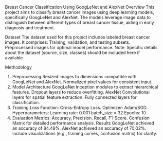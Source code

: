 Breast Cancer Classification Using GoogLeNet and AlexNet
Overview
This project aims to classify breast cancer images using deep learning models, specifically GoogLeNet and AlexNet. The models leverage image data to distinguish between different types of breast cancer tissue, aiding in early diagnosis and treatment.

Dataset
The dataset used for this project includes labeled breast cancer images. It comprises:
Training, validation, and testing subsets.
Preprocessed images for optimal model performance.
Note: Specific details about the dataset (source, size, classes) should be included here if available.

Methodology
1. Preprocessing
Resized images to dimensions compatible with GoogLeNet and AlexNet.
Normalized pixel values for consistent input.
2. Model Architecture
GoogLeNet
Inception modules to extract hierarchical features.
Dropout layers to reduce overfitting.
AlexNet
Convolutional layers for spatial feature extraction.
Fully connected layers for classification.
3. Training
Loss Function: Cross-Entropy Loss.
Optimizer: Adam/SGD.
Hyperparameters:
Learning rate: 0.001
batch_size = 32
Epochs: 10
4. Evaluation
Metrics: Accuracy, Precision, Recall, F1-Score.
Confusion Matrix for detailed performance analysis.
Results
GoogLeNet achieved an accuracy of 84.49%.
AlexNet achieved an accuracy of 70.02%.
Include visualizations (e.g., training curves, confusion matrix) for clarity.
